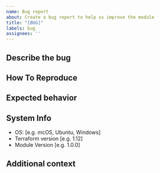 ```yaml
---
name: Bug report
about: Create a bug report to help us improve the module
title: "[BUG]"
labels: bug
assignees: ''
---
```


## Describe the bug
<!-- A clear and concise description of what the bug is. -->

## How To Reproduce

<!-- Steps to reproduce the behavior:

1. Go to '...'
2. Click on '....'
3. Scroll down to '....'
4. See error
-->

## Expected behavior

<!-- A clear and concise description of what you expected to happen. -->

## System Info
<!-- please complete the following information-->

- OS: [e.g. mcOS, Ubuntu, Windows]
- Terraform version [e.g. 1.12]
- Module Version [e.g. 1.0.0]

## Additional context

<!-- Add any other context about the problem here. -->
